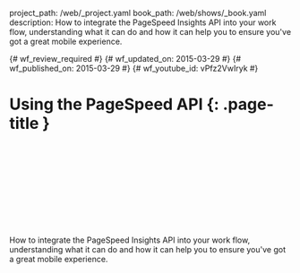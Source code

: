 project_path: /web/_project.yaml
book_path: /web/shows/_book.yaml
description: How to integrate the PageSpeed Insights API into your work flow, understanding what it can do and how it can help you to ensure you've got a great mobile experience.

{# wf_review_required #}
{# wf_updated_on: 2015-03-29 #}
{# wf_published_on: 2015-03-29 #}
{# wf_youtube_id: vPfz2VwIryk #}

# Using the PageSpeed API {: .page-title }


<div class="video-wrapper">
  <iframe class="devsite-embedded-youtube-video" data-video-id="vPfz2VwIryk"
          data-autohide="1" data-showinfo="0" frameborder="0" allowfullscreen>
  </iframe>
</div>


How to integrate the PageSpeed Insights API into your work flow, understanding what it can do and how it can help you to ensure you've got a great mobile experience.
